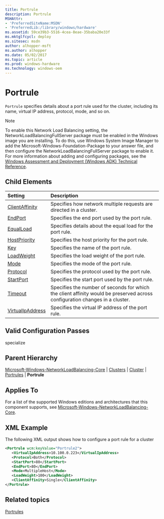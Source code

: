 ```yaml
---
title: Portrule
description: Portrule
MSHAttr:
- 'PreferredSiteName:MSDN'
- 'PreferredLib:/library/windows/hardware'
ms.assetid: 59ce39b3-5516-4cea-8eae-35baba20e33f
ms.mktglfcycl: deploy
ms.sitesec: msdn
author: alhopper-msft
ms.author: alhopper
ms.date: 05/02/2017
ms.topic: article
ms.prod: windows-hardware
ms.technology: windows-oem
---
```

# Portrule

`Portrule` specifies details about a port rule used for the cluster, including its name, virtual IP address, protocol, mode, and so on.

> [!Note]
> To enable this Network Load Balancing setting, the NetworkLoadBalancingFullServer package must be enabled in the Windows image you are installing. To do this, use Windows System Image Manager to add the Microsoft-Windows-Foundation-Package to your answer file, and then configure the NetworkLoadBalancingFullServer package to enable it. For more information about adding and configuring packages, see the [Windows Assessment and Deployment (Windows ADK) Technical Reference](http://go.microsoft.com/fwlink/?LinkId=206587).

## Child Elements

| Setting                 | Description                                                                           |
|:------------------------|:--------------------------------------------------------------------------------------|
| [ClientAffinity](microsoft-windows-networkloadbalancing-core-clusters-cluster-portrules-portrule-clientaffinity.md) | Specifies how network multiple requests are directed in a cluster. |
| [EndPort](microsoft-windows-networkloadbalancing-core-clusters-cluster-portrules-portrule-endport.md) | Specifies the end port used by the port rule. |
| [EqualLoad](microsoft-windows-networkloadbalancing-core-clusters-cluster-portrules-portrule-equalload.md) | Specifies details about the equal load for the port rule. |
| [HostPriority](microsoft-windows-networkloadbalancing-core-clusters-cluster-portrules-portrule-hostpriority.md) | Specifies the host priority for the port rule. |
| [Key](microsoft-windows-networkloadbalancing-core-clusters-cluster-portrules-portrule-key.md) | Specifies the name of the port rule. |
| [LoadWeight](microsoft-windows-networkloadbalancing-core-clusters-cluster-portrules-portrule-loadweight.md) | Specifies the load weight of the port rule. |
| [Mode](microsoft-windows-networkloadbalancing-core-clusters-cluster-portrules-portrule-mode.md) | Specifies the mode of the port rule. |
| [Protocol](microsoft-windows-networkloadbalancing-core-clusters-cluster-portrules-portrule-protocol.md) | Specifies the protocol used by the port rule. |
| [StartPort](microsoft-windows-networkloadbalancing-core-clusters-cluster-portrules-portrule-startport.md) | Specifies the start port used by the port rule. |
| [Timeout](microsoft-windows-networkloadbalancing-core-clusters-cluster-portrules-portrule-timeout.md) | Specifies the number of seconds for which the client affinity would be preserved across configuration changes in a cluster. |
| [VirtualIpAddress](microsoft-windows-networkloadbalancing-core-clusters-cluster-portrules-portrule-virtualipaddress.md) | Specifies the virtual IP address of the port rule. |

## Valid Configuration Passes

specialize

## Parent Hierarchy

[Microsoft-Windows-NetworkLoadBalancing-Core](microsoft-windows-networkloadbalancing-core.md) | [Clusters](microsoft-windows-networkloadbalancing-core-clusters.md) | [Cluster](microsoft-windows-networkloadbalancing-core-clusters-cluster.md) | [Portrules](microsoft-windows-networkloadbalancing-core-clusters-cluster-portrules.md) | **Portrule**

## Applies To

For a list of the supported Windows editions and architectures that this component supports, see [Microsoft-Windows-NetworkLoadBalancing-Core](microsoft-windows-networkloadbalancing-core.md).

## XML Example

The following XML output shows how to configure a port rule for a cluster

```XML
<Portrule wcm:keyValue="Portrule2">
   <VirtualIpAddress>10.100.0.223</VirtualIpAddress>
   <Protocol>Both</Protocol>
   <StartPort>80</StartPort>
   <EndPort>80</EndPort>
   <Mode>MultipleHost</Mode>
   <LoadWeight>100</LoadWeight>
   <ClientAffinity>Single</ClientAffinity>
</Portrule>
```

## Related topics

[Portrules](microsoft-windows-networkloadbalancing-core-clusters-cluster-portrules.md)
